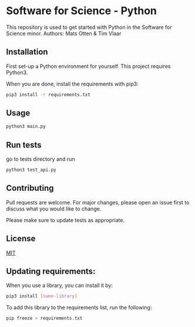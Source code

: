# Software for Science - Python

This repository is used to get started with Python in the Software for Science minor.
Authors: Mats Otten & Tim Vlaar

## Installation

First set-up a Python environment for yourself. This project requires Python3.

When you are done, install the requirements with pip3:

```bash
pip3 install -r requirements.txt
```

## Usage

```python
python3 main.py
```

## Run tests
go to tests directory and run
```python
python3 test_api.py 
```

## Contributing
Pull requests are welcome. For major changes, please open an issue first to discuss what you would like to change.

Please make sure to update tests as appropriate.

## License
[MIT](https://choosealicense.com/licenses/mit/)

## Updating requirements:

When you use a library, you can install it by:
```bash
pip3 install [name-library]
```

To add this library to the requirements list, run the following:
```bash
pip freeze > requirements.txt
```